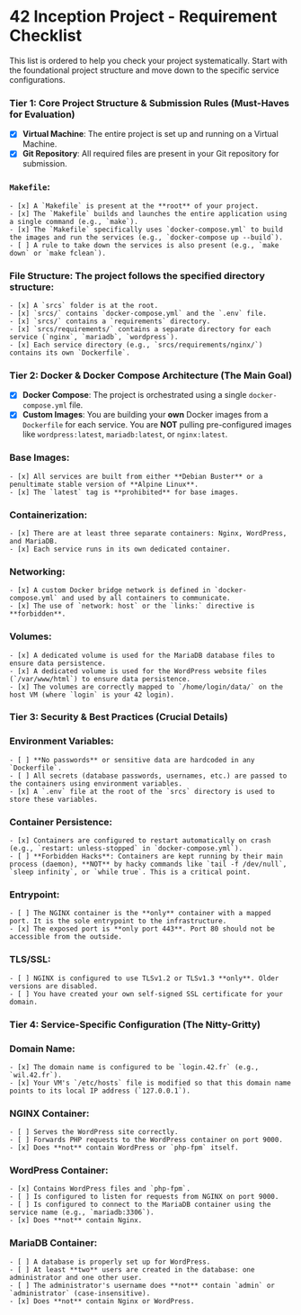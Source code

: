 # 42 Inception Project - Requirement Checklist

This list is ordered to help you check your project systematically. Start with the foundational project structure and move down to the specific service configurations.


### Tier 1: Core Project Structure & Submission Rules (Must-Haves for Evaluation)

- [x] **Virtual Machine**: The entire project is set up and running on a Virtual Machine.
- [x] **Git Repository**: All required files are present in your Git repository for submission.
### **`Makefile`**:
    - [x] A `Makefile` is present at the **root** of your project.
    - [x] The `Makefile` builds and launches the entire application using a single command (e.g., `make`).
    - [x] The `Makefile` specifically uses `docker-compose.yml` to build the images and run the services (e.g., `docker-compose up --build`).
    - [ ] A rule to take down the services is also present (e.g., `make down` or `make fclean`).
### **File Structure**: The project follows the specified directory structure:
    - [x] A `srcs` folder is at the root.
    - [x] `srcs/` contains `docker-compose.yml` and the `.env` file.
    - [x] `srcs/` contains a `requirements` directory.
    - [x] `srcs/requirements/` contains a separate directory for each service (`nginx`, `mariadb`, `wordpress`).
    - [x] Each service directory (e.g., `srcs/requirements/nginx/`) contains its own `Dockerfile`.


### Tier 2: Docker & Docker Compose Architecture (The Main Goal)

- [x] **Docker Compose**: The project is orchestrated using a single `docker-compose.yml` file.
- [x] **Custom Images**: You are building your **own** Docker images from a `Dockerfile` for each service. You are **NOT** pulling pre-configured images like `wordpress:latest`, `mariadb:latest`, or `nginx:latest`.
### **Base Images**:
    - [x] All services are built from either **Debian Buster** or a penultimate stable version of **Alpine Linux**.
    - [x] The `latest` tag is **prohibited** for base images.
### **Containerization**:
    - [x] There are at least three separate containers: Nginx, WordPress, and MariaDB.
    - [x] Each service runs in its own dedicated container.
### **Networking**:
    - [x] A custom Docker bridge network is defined in `docker-compose.yml` and used by all containers to communicate.
    - [x] The use of `network: host` or the `links:` directive is **forbidden**.
### **Volumes**:
    - [x] A dedicated volume is used for the MariaDB database files to ensure data persistence.
    - [x] A dedicated volume is used for the WordPress website files (`/var/www/html`) to ensure data persistence.
    - [x] The volumes are correctly mapped to `/home/login/data/` on the host VM (where `login` is your 42 login).


### Tier 3: Security & Best Practices (Crucial Details)

### **Environment Variables**:
    - [ ] **No passwords** or sensitive data are hardcoded in any `Dockerfile`.
    - [ ] All secrets (database passwords, usernames, etc.) are passed to the containers using environment variables.
    - [x] A `.env` file at the root of the `srcs` directory is used to store these variables.
### **Container Persistence**:
    - [x] Containers are configured to restart automatically on crash (e.g., `restart: unless-stopped` in `docker-compose.yml`).
    - [ ] **Forbidden Hacks**: Containers are kept running by their main process (daemon), **NOT** by hacky commands like `tail -f /dev/null`, `sleep infinity`, or `while true`. This is a critical point.
### **Entrypoint**:
    - [ ] The NGINX container is the **only** container with a mapped port. It is the sole entrypoint to the infrastructure.
    - [x] The exposed port is **only port 443**. Port 80 should not be accessible from the outside.
### **TLS/SSL**:
    - [ ] NGINX is configured to use TLSv1.2 or TLSv1.3 **only**. Older versions are disabled.
    - [ ] You have created your own self-signed SSL certificate for your domain.


### Tier 4: Service-Specific Configuration (The Nitty-Gritty)

### **Domain Name**:
    - [x] The domain name is configured to be `login.42.fr` (e.g., `wil.42.fr`).
    - [x] Your VM's `/etc/hosts` file is modified so that this domain name points to its local IP address (`127.0.0.1`).
### **NGINX Container**:
    - [ ] Serves the WordPress site correctly.
    - [ ] Forwards PHP requests to the WordPress container on port 9000.
    - [x] Does **not** contain WordPress or `php-fpm` itself.
### **WordPress Container**:
    - [x] Contains WordPress files and `php-fpm`.
    - [ ] Is configured to listen for requests from NGINX on port 9000.
    - [ ] Is configured to connect to the MariaDB container using the service name (e.g., `mariadb:3306`).
    - [x] Does **not** contain Nginx.
### **MariaDB Container**:
    - [ ] A database is properly set up for WordPress.
    - [ ] At least **two** users are created in the database: one administrator and one other user.
    - [ ] The administrator's username does **not** contain `admin` or `administrator` (case-insensitive).
    - [x] Does **not** contain Nginx or WordPress.
